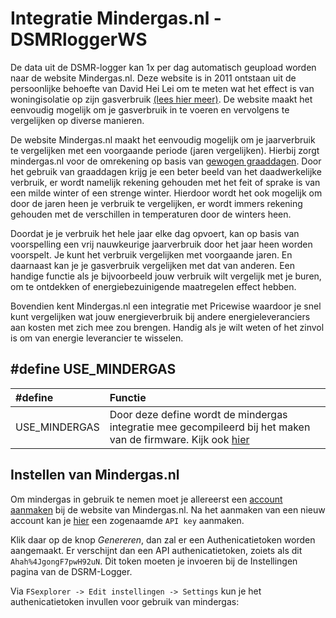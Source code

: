 # Integratie Mindergas.nl - DSMRloggerWS

De data uit de DSMR-logger kan 1x per dag automatisch geupload worden naar de website Mindergas.nl. Deze website is in 2011 ontstaan uit de persoonlijke behoefte van David Hei Lei om te meten wat het effect is van woningisolatie op zijn gasverbruik [\(lees hier meer\)](https://mindergas.nl/about_us). De website maakt het eenvoudig mogelijk om je gasverbruik in te voeren en vervolgens te vergelijken op diverse manieren.

De website Mindergas.nl maakt het eenvoudig mogelijk om je jaarverbruik te vergelijken met een voorgaande periode \(jaren vergelijken\). Hierbij zorgt mindergas.nl voor de omrekening op basis van [gewogen graaddagen](https://mindergas.nl/degree_days_calculation/explanation). Door het gebruik van graaddagen krijg je een beter beeld van het daadwerkelijke verbruik, er wordt namelijk rekening gehouden met het feit of sprake is van een milde winter of een strenge winter. Hierdoor wordt het ook mogelijk om door de jaren heen je verbruik te vergelijken, er wordt immers rekening gehouden met de verschillen in temperaturen door de winters heen.

Doordat je je verbruik het hele jaar elke dag opvoert, kan op basis van voorspelling een vrij nauwkeurige jaarverbruik door het jaar heen worden voorspelt. Je kunt het verbruik vergelijken met voorgaande jaren. En daarnaast kan je je gasverbruik vergelijken met dat van anderen. Een handige functie als je bijvoorbeeld jouw verbruik wilt vergelijk met je buren, om te ontdekken of energiebezuinigende maatregelen effect hebben.

Bovendien kent Mindergas.nl een integratie met Pricewise waardoor je snel kunt vergelijken wat jouw energieverbruik bij andere energieleveranciers aan kosten met zich mee zou brengen. Handig als je wilt weten of het zinvol is om van energie leverancier te wisselen.

## \#define USE\_MINDERGAS <a id="define-use_mindergas"></a>

| \#define | Functie |
| :--- | :--- |
| USE\_MINDERGAS | Door deze define wordt de mindergas integratie mee gecompileerd bij het maken van de firmware. Kijk ook [hier](https://github.com/mrWheel/DSMRloggerWS-DOCS/tree/94a308d1a1e155c343c75ec4ff4d6d5729dbe677/Use_Mindergas/README.md) |

## Instellen van Mindergas.nl <a id="instellen-van-mindergasnl"></a>

Om mindergas in gebruik te nemen moet je allereerst een [account aanmaken](https://mindergas.nl/users/sign_up) bij de website van Mindergas.nl. Na het aanmaken van een nieuw account kan je [hier](https://mindergas.nl/member/api) een zogenaamde `API key` aanmaken.

Klik daar op de knop _Genereren_, dan zal er een Authenicatietoken worden aangemaakt. Er verschijnt dan een API authenicatietoken, zoiets als dit `Ahah%4JgongF7pwH92uN`. Dit token moeten je invoeren bij de Instellingen pagina van de DSRM-Logger.

Via `FSexplorer -> Edit instellingen -> Settings` kun je het authenicatietoken invullen voor gebruik van mindergas:

